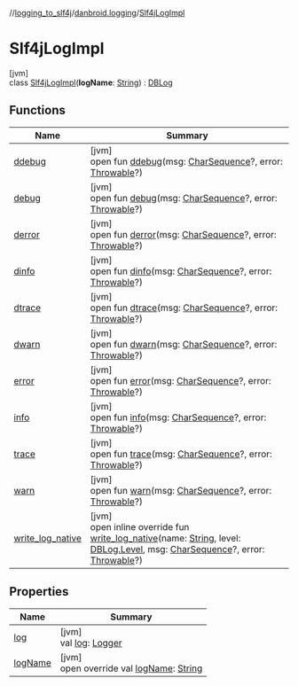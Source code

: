 //[logging_to_slf4j](../../../index.md)/[danbroid.logging](../index.md)/[Slf4jLogImpl](index.md)

# Slf4jLogImpl

[jvm]\
class [Slf4jLogImpl](index.md)(**logName**: [String](https://kotlinlang.org/api/latest/jvm/stdlib/kotlin/-string/index.html)) : [DBLog](../../../../logging_android/danbroid.logging/-d-b-log/index.md)

## Functions

| Name | Summary |
|---|---|
| [ddebug](index.md#1108575660%2FFunctions%2F775962926) | [jvm]<br>open fun [ddebug](index.md#1108575660%2FFunctions%2F775962926)(msg: [CharSequence](https://kotlinlang.org/api/latest/jvm/stdlib/kotlin/-char-sequence/index.html)?, error: [Throwable](https://kotlinlang.org/api/latest/jvm/stdlib/kotlin/-throwable/index.html)?) |
| [debug](index.md#1516113156%2FFunctions%2F775962926) | [jvm]<br>open fun [debug](index.md#1516113156%2FFunctions%2F775962926)(msg: [CharSequence](https://kotlinlang.org/api/latest/jvm/stdlib/kotlin/-char-sequence/index.html)?, error: [Throwable](https://kotlinlang.org/api/latest/jvm/stdlib/kotlin/-throwable/index.html)?) |
| [derror](index.md#1174120279%2FFunctions%2F775962926) | [jvm]<br>open fun [derror](index.md#1174120279%2FFunctions%2F775962926)(msg: [CharSequence](https://kotlinlang.org/api/latest/jvm/stdlib/kotlin/-char-sequence/index.html)?, error: [Throwable](https://kotlinlang.org/api/latest/jvm/stdlib/kotlin/-throwable/index.html)?) |
| [dinfo](index.md#678327397%2FFunctions%2F775962926) | [jvm]<br>open fun [dinfo](index.md#678327397%2FFunctions%2F775962926)(msg: [CharSequence](https://kotlinlang.org/api/latest/jvm/stdlib/kotlin/-char-sequence/index.html)?, error: [Throwable](https://kotlinlang.org/api/latest/jvm/stdlib/kotlin/-throwable/index.html)?) |
| [dtrace](index.md#1398707322%2FFunctions%2F775962926) | [jvm]<br>open fun [dtrace](index.md#1398707322%2FFunctions%2F775962926)(msg: [CharSequence](https://kotlinlang.org/api/latest/jvm/stdlib/kotlin/-char-sequence/index.html)?, error: [Throwable](https://kotlinlang.org/api/latest/jvm/stdlib/kotlin/-throwable/index.html)?) |
| [dwarn](index.md#-281941107%2FFunctions%2F775962926) | [jvm]<br>open fun [dwarn](index.md#-281941107%2FFunctions%2F775962926)(msg: [CharSequence](https://kotlinlang.org/api/latest/jvm/stdlib/kotlin/-char-sequence/index.html)?, error: [Throwable](https://kotlinlang.org/api/latest/jvm/stdlib/kotlin/-throwable/index.html)?) |
| [error](index.md#1581657775%2FFunctions%2F775962926) | [jvm]<br>open fun [error](index.md#1581657775%2FFunctions%2F775962926)(msg: [CharSequence](https://kotlinlang.org/api/latest/jvm/stdlib/kotlin/-char-sequence/index.html)?, error: [Throwable](https://kotlinlang.org/api/latest/jvm/stdlib/kotlin/-throwable/index.html)?) |
| [info](index.md#1938399757%2FFunctions%2F775962926) | [jvm]<br>open fun [info](index.md#1938399757%2FFunctions%2F775962926)(msg: [CharSequence](https://kotlinlang.org/api/latest/jvm/stdlib/kotlin/-char-sequence/index.html)?, error: [Throwable](https://kotlinlang.org/api/latest/jvm/stdlib/kotlin/-throwable/index.html)?) |
| [trace](index.md#1806244818%2FFunctions%2F775962926) | [jvm]<br>open fun [trace](index.md#1806244818%2FFunctions%2F775962926)(msg: [CharSequence](https://kotlinlang.org/api/latest/jvm/stdlib/kotlin/-char-sequence/index.html)?, error: [Throwable](https://kotlinlang.org/api/latest/jvm/stdlib/kotlin/-throwable/index.html)?) |
| [warn](index.md#978131253%2FFunctions%2F775962926) | [jvm]<br>open fun [warn](index.md#978131253%2FFunctions%2F775962926)(msg: [CharSequence](https://kotlinlang.org/api/latest/jvm/stdlib/kotlin/-char-sequence/index.html)?, error: [Throwable](https://kotlinlang.org/api/latest/jvm/stdlib/kotlin/-throwable/index.html)?) |
| [write_log_native](write_log_native.md) | [jvm]<br>open inline override fun [write_log_native](write_log_native.md)(name: [String](https://kotlinlang.org/api/latest/jvm/stdlib/kotlin/-string/index.html), level: [DBLog.Level](../../../../logging_android/danbroid.logging/-d-b-log/-level/index.md), msg: [CharSequence](https://kotlinlang.org/api/latest/jvm/stdlib/kotlin/-char-sequence/index.html)?, error: [Throwable](https://kotlinlang.org/api/latest/jvm/stdlib/kotlin/-throwable/index.html)?) |

## Properties

| Name | Summary |
|---|---|
| [log](log.md) | [jvm]<br>val [log](log.md): [Logger](../../../../logging_from_slf4j/org.slf4j/-logger/index.md) |
| [logName](log-name.md) | [jvm]<br>open override val [logName](log-name.md): [String](https://kotlinlang.org/api/latest/jvm/stdlib/kotlin/-string/index.html) |
